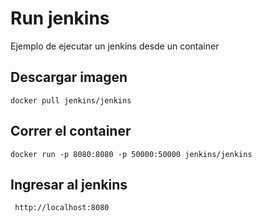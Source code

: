 # Run jenkins
Ejemplo de ejecutar un jenkins desde un container

## Descargar imagen
```
docker pull jenkins/jenkins
```
## Correr el container
```
docker run -p 8080:8080 -p 50000:50000 jenkins/jenkins
```

## Ingresar al jenkins
```
 http://localhost:8080
 ```
